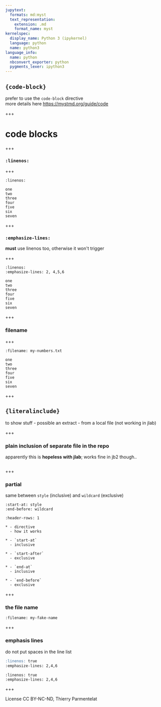 ```yaml
---
jupytext:
  formats: md:myst
  text_representation:
    extension: .md
    format_name: myst
kernelspec:
  display_name: Python 3 (ipykernel)
  language: python
  name: python3
language_info:
  name: python
  nbconvert_exporter: python
  pygments_lexer: ipython3
---
```


## `{code-block}`

prefer to use the `code-block` directive  
more details here <https://mystmd.org/guide/code>

+++

# code blocks

+++

### `:linenos:`

+++

```{code-block}
:linenos:

one
two
three
four
five
six
seven
```

+++

### `:emphasize-lines:`

**must** use linenos too, otherwise it won't trigger

+++

```{code-block}
:linenos:
:emphasize-lines: 2, 4,5,6

one
two
three
four
five
six
seven
```

+++

### filename

+++

```{code-block}
:filename: my-numbers.txt

one
two
three
four
five
six
seven
```

+++

## `{literalinclude}`

to show stuff - possible an extract - from a local file
(not working in jlab)

+++

### plain inclusion of separate file in the repo

apparently this is **hopeless with jlab**; works fine in jb2 though..

```{literalinclude} Makefile
```

+++

### partial

same between `style` (inclusive) and `wildcard` (exclusive)

```{literalinclude} Makefile
:start-at: style
:end-before: wildcard
```

```{list-table}
:header-rows: 1

* - directive
  - how it works

* - `start-at`
  - inclusive

* - `start-after`
  - exclusive

* - `end-at`
  - inclusive

* - `end-before`
  - exclusive
```

+++

### the file name

```{literalinclude} Makefile
:filename: my-fake-name

```

+++

### emphasis lines

do not put spaces in the line list
```markdown
:linenos: true
:emphasize-lines: 2,4,6
```

```{literalinclude} Makefile
:linenos: true
:emphasize-lines: 2,4,6
```

+++

License CC BY-NC-ND, Thierry Parmentelat
